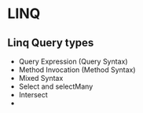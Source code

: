 # LINQ 
## Linq Query types
* Query Expression (Query Syntax)
* Method Invocation (Method Syntax)
* Mixed Syntax
* Select and selectMany
* Intersect
* 
